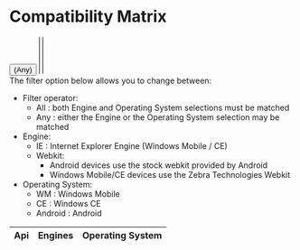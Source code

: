 # Compatibility Matrix
<div id="toolbar" >
	<button class="btn btn-primary" id="btnFilter"><i class="glyphicon glyphicon-filter"></i> (<span id="condition">Any</span>)</button>
	<select id="engines" multiple="multiple">
	</select>
	<select id="os" multiple="multiple">
	</select>
</div>
The filter option below allows you to change between:

* Filter operator:
	* All : both Engine and Operating System selections must be matched
	* Any : either the Engine or the Operating System selection may be matched
* Engine:
	* IE : Internet Explorer Engine (Windows Mobile / CE)
	* Webkit:
		* Android devices use the stock webkit provided by Android
		* Windows Mobile/CE devices use the Zebra Technologies Webkit
* Operating System:
	* WM : Windows Mobile
	* CE : Windows CE
	* Android : Android


<table id="table" 
	data-search="true"
	data-show-columns="true"
	data-toolbar="#toolbar">
    <thead>
    <tr>
        <th data-field="api">Api</th>
        <th data-field="engines">Engines</th>
        <th data-field="os">Operating System</th>
    </tr>
    </thead>
</table>

